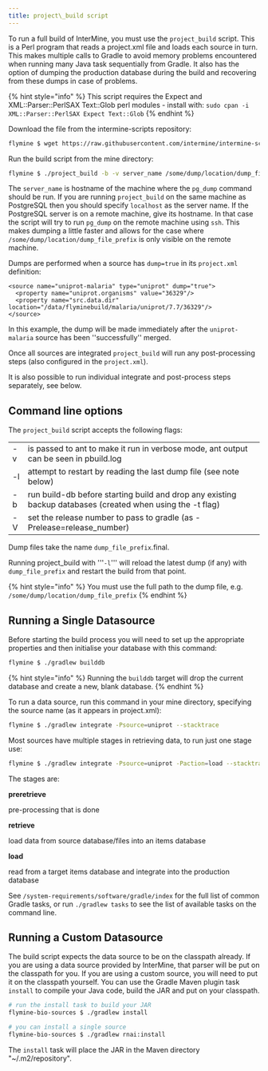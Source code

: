 ```yaml
---
title: project\_build script
---
```


To run a full build of InterMine, you must use the `project_build` script. This is a Perl program that reads a project.xml file and loads each source in turn. This makes multiple calls to Gradle to avoid memory problems encountered when running many Java task sequentially from Gradle. It also has the option of dumping the production database during the build and recovering from these dumps in case of problems.

{% hint style="info" %}
This script requires the Expect and XML::Parser::PerlSAX Text::Glob perl modules - install with: `sudo cpan -i XML::Parser::PerlSAX Expect Text::Glob`
{% endhint %}

Download the file from the intermine-scripts repository:

```bash
flymine $ wget https://raw.githubusercontent.com/intermine/intermine-scripts/master/project_build
```

Run the build script from the mine directory:

```bash
flymine $ ./project_build -b -v server_name /some/dump/location/dump_file_prefix
```

The `server_name` is hostname of the machine where the `pg_dump` command should be run. If you are running `project_build` on the same machine as PostgreSQL then you should specify `localhost` as the server name. If the PostgreSQL server is on a remote machine, give its hostname. In that case the script will try to run `pg_dump` on the remote machine using `ssh`. This makes dumping a little faster and allows for the case where `/some/dump/location/dump_file_prefix` is only visible on the remote machine.

Dumps are performed when a source has `dump=true` in its `project.xml` definition:

```markup
<source name="uniprot-malaria" type="uniprot" dump="true">
  <property name="uniprot.organisms" value="36329"/>
  <property name="src.data.dir" location="/data/flyminebuild/malaria/uniprot/7.7/36329"/>
</source>
```

In this example, the dump will be made immediately after the `uniprot-malaria` source has been ''successfully'' merged.

Once all sources are integrated `project_build` will run any post-processing steps \(also configured in the `project.xml`\).

It is also possible to run individual integrate and post-process steps separately, see below.

## Command line options

The `project_build` script accepts the following flags:

|  |  |
| :--- | :--- |
| -v | is passed to ant to make it run in verbose mode, ant output can be seen in pbuild.log |
| -l | attempt to restart by reading the last dump file \(see note below\) |
| -b | run build-db before starting build and drop any existing backup databases \(created when using the -t flag\) |
| -V | set the release number to pass to gradle \(as -Prelease=release\_number\) |

Dump files take the name `dump_file_prefix`.final.

Running project\_build with '''`-l`''' will reload the latest dump \(if any\) with `dump_file_prefix` and restart the build from that point.

{% hint style="info" %}
You must use the full path to the dump file, e.g. `/some/dump/location/dump_file_prefix`
{% endhint %}

## Running a Single Datasource

Before starting the build process you will need to set up the appropriate properties and then initialise your database with this command:

```bash
flymine $ ./gradlew builddb
```

{% hint style="info" %}
Running the `builddb` target will drop the current database and create a new, blank database.
{% endhint %}

To run a data source, run this command in your mine directory, specifying the source name \(as it appears in project.xml\):

```bash
flymine $ ./gradlew integrate -Psource=uniprot --stacktrace
```

Most sources have multiple stages in retrieving data, to run just one stage use:

```bash
flymine $ ./gradlew integrate -Psource=uniprot -Paction=load --stacktrace
```

The stages are:

**preretrieve**

pre-processing that is done

**retrieve**

load data from source database/files into an items database

**load**

read from a target items database and integrate into the production database

See `/system-requirements/software/gradle/index` for the full list of common Gradle tasks, or run `./gradlew tasks` to see the list of available tasks on the command line.

## Running a Custom Datasource

The build script expects the data source to be on the classpath already. If you are using a data source provided by InterMine, that parser will be put on the classpath for you. If you are using a custom source, you will need to put it on the classpath yourself. You can use the Gradle Maven plugin task `install` to compile your Java code, build the JAR and put on your classpath.

```bash
# run the install task to build your JAR
flymine-bio-sources $ ./gradlew install
```

```bash
# you can install a single source
flymine-bio-sources $ ./gradlew rnai:install
```

The `install` task will place the JAR in the Maven directory \"~/.m2/repository\".
